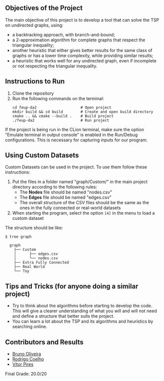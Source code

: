 ## Objectives of the Project

The main objective of this project is to develop a tool that can solve the TSP on undirected graphs, using:

- a backtracking approach, with branch-and-bound;
- a 2-approximation algorithm for complete graphs that respect the triangular inequality;
- another heuristic that either gives better results for the same class of graphs or has a lower time complexity, while providing similar results;
- a heuristic that works well for any undirected graph, even if incomplete or not respecting the triangular inequality.

## Instructions to Run

1. Clone the repository
2. Run the following commands on the terminal:
    ```
    cd feup-da2                    # Open project
    mkdir build && cd build        # Create and open build directory
    cmake .. && cmake --build .    # Build project
    ./feup-da2                     # Run project
    ```

If the project is being run in the CLion terminal, make sure the option "Emulate terminal in output console" is enabled
in the Run/Debug configurations. This is necessary for capturing inputs for our program.

## Using Custom Datasets

Custom Datasets can be used in the project. To use them follow these instructions:
1. Put the files in a folder named "graph/Custom/" in the main project directory according to the following rules:
    - The **Nodes** file should be named "nodes.csv"
    - The **Edges** file should be named "edges.csv"
    - The overall structure of the CSV files should be the same as the ones in the fully connected or real-world datasets
2. When starting the program, select the option ```[4]``` in the menu to load a custom dataset

The structure should be like:
```
$ tree graph

  graph
    ├── Custom
    │      ├── edges.csv
    │      └── nodes.csv
    ├── Extra Fully Connected
    ├── Real World
    └── Toy
```

## Tips and Tricks (for anyone doing a similar project)

- Try to think about the algorithms before starting to develop the code. This will give a clearer understanding of what you will and will not need and define a structure that better suits the project.
- You can learn a lot about the TSP and its algorithms and heuristics by searching online.

## Contributors and Results

- [Bruno Oliveira](https://github.com/Process-ing)
- [Rodrigo Coelho](https://github.com/racoelhosilva)
- [Vítor Pires](https://github.com/vitormpp)

Final Grade: 20.0/20
